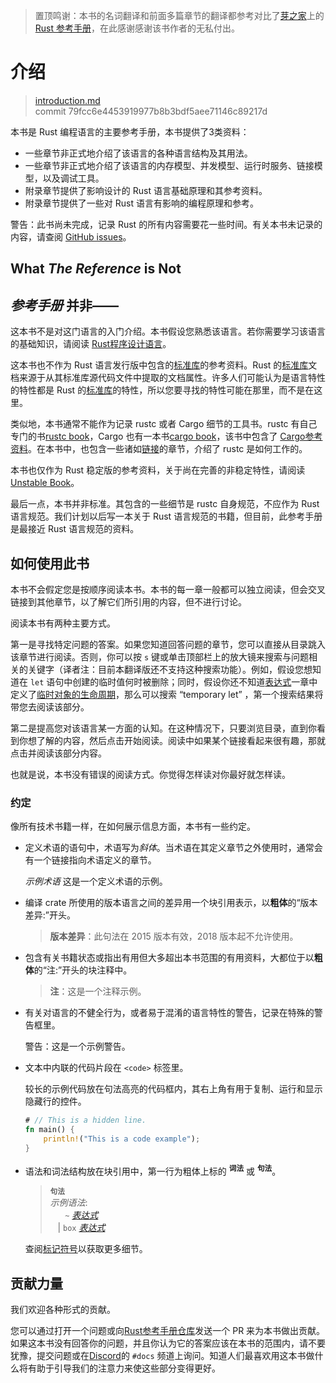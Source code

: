 >置顶鸣谢：本书的名词翻译和前面多篇章节的翻译都参考对比了[芽之家](https://books.budshome.com)上的[Rust 参考手册](https://books.budshome.com/rust-reference/)，在此感谢感谢该书作者的无私付出。

# 介绍

>[introduction.md](https://github.com/rust-lang/reference/blob/master/src/introduction.md)\
>commit 79fcc6e4453919977b8b3bdf5aee71146c89217d

本书是 Rust 编程语言的主要参考手册，本书提供了3类资料：
  - 一些章节非正式地介绍了该语言的各种语言结构及其用法。
  - 一些章节非正式地介绍了该语言的内存模型、并发模型、运行时服务、链接模型，以及调试工具。
  - 附录章节提供了影响设计的 Rust 语言基础原理和其参考资料。
  - 附录章节提供了一些对 Rust 语言有影响的编程原理和参考。

<div class="warning">

警告：此书尚未完成，记录 Rust 的所有内容需要花一些时间。有关本书未记录的内容，请查阅 [GitHub issues]。

</div>

## What *The Reference* is Not
## *参考手册* 并非——

这本书不是对这门语言的入门介绍。本书假设您熟悉该语言。若你需要学习该语言的基础知识，请阅读 [Rust程序设计语言]。

这本书也不作为 Rust 语言发行版中包含的[标准库]的参考资料。Rust 的[标准库]文档来源于从其标准库源代码文件中提取的文档属性。许多人们可能认为是语言特性的特性都是 Rust 的[标准库]的特性，所以您要寻找的特性可能在那里，而不是在这里。

类似地，本书通常不能作为记录 rustc 或者 Cargo 细节的工具书。rustc 有自己专门的书[rustc book]，Cargo 也有一本书[cargo book]，该书中包含了 [Cargo参考资料]。在本书中，也包含一些诸如[链接]的章节，介绍了 rustc 是如何工作的。

本书也仅作为 Rust 稳定版的参考资料，关于尚在完善的非稳定特性，请阅读[Unstable Book]。

最后一点，本书并非标准。其包含的一些细节是 rustc 自身规范，不应作为 Rust 语言规范。我们计划以后写一本关于 Rust 语言规范的书籍，但目前，此参考手册是最接近 Rust 语言规范的资料。

## 如何使用此书

本书不会假定您是按顺序阅读本书。本书的每一章一般都可以独立阅读，但会交叉链接到其他章节，以了解它们所引用的内容，但不进行讨论。

阅读本书有两种主要方式。

第一是寻找特定问题的答案。如果您知道回答问题的章节，您可以直接从目录跳入该章节进行阅读。否则，你可以按 `s` 键或单击顶部栏上的放大镜来搜索与问题相关的关键字（译者注：目前本翻译版还不支持这种搜索功能）。例如，假设您想知道在 `let` 语句中创建的临时值何时被删除；同时，假设你还不知道[表达式]一章中定义了[临时对象的生命周期]，那么可以搜索 “temporary let” ，第一个搜索结果将带您去阅读该部分。

第二是提高您对该语言某一方面的认知。在这种情况下，只要浏览目录，直到你看到你想了解的内容，然后点击开始阅读。阅读中如果某个链接看起来很有趣，那就点击并阅读该部分内容。

也就是说，本书没有错误的阅读方式。你觉得怎样读对你最好就怎样读。

### 约定

像所有技术书籍一样，在如何展示信息方面，本书有一些约定。

* 定义术语的语句中，术语写为*斜体*。当术语在其定义章节之外使用时，通常会有一个链接指向术语定义的章节。

  *示例术语* 这是一个定义术语的示例。

* 编译 crate 所使用的版本语言之间的差异用一个块引用表示，以**粗体**的“版本差异:”开头。

  > **版本差异**：此句法在 2015 版本有效，2018 版本起不允许使用。

* 包含有关书籍状态或指出有用但大多超出本书范围的有用资料，大都位于以**粗体**的“注:”开头的块注释中。
  
  > **注**：这是一个注释示例。

* 有关对语言的不健全行为，或者易于混淆的语言特性的警告，记录在特殊的警告框里。

  <div class="warning">

  警告：这是一个示例警告。

  </div>

* 文本中内联的代码片段在 `<code>` 标签里。

  较长的示例代码放在句法高亮的代码框内，其右上角有用于复制、运行和显示隐藏行的控件。
  
  ```rust
  # // This is a hidden line.
  fn main() {
      println!("This is a code example");
  }
  ```

* 语法和词法结构放在块引用中，第一行为粗体上标的 <sup>**词法**</sup> 或 <sup>**句法**</sup>。

  > **<sup>句法</sup>**\
  > _示例语法_:\
  > &nbsp;&nbsp; &nbsp;&nbsp; `~` [_表达式_]\
  > &nbsp;&nbsp; | `box` [_表达式_]

  查阅[标记符号]以获取更多细节。

## 贡献力量

我们欢迎各种形式的贡献。

您可以通过打开一个问题或向[Rust参考手册仓库]发送一个 PR 来为本书做出贡献。如果这本书没有回答你的问题，并且你认为它的答案应该在本书的范围内，请不要犹豫，提交问题或在[Discord]的 `#docs` 频道上询问。知道人们最喜欢用这本书做什么将有助于引导我们的注意力来使这些部分变得更好。

[Rust程序设计语言]: https://kaisery.github.io/trpl-zh-cn/title-page.html
[github issues]: https://github.com/rust-lang/reference/issues
[标准库]: https://doc.rust-lang.org/std/index.html
[Rust参考手册仓库]: https://github.com/rust-lang/reference/
[Unstable Book]: https://doc.rust-lang.org/nightly/unstable-book/index.html
[_表达式_]: expressions.md
[cargo book]: https://doc.rust-lang.org/cargo/index.html
[Cargo参考资料]: https://doc.rust-lang.org/cargo/reference/index.html
[表达式]: expressions.html
[临时对象的生命周期]: expressions.html#temporaries
[链接]: linkage.html
[rustc book]: https://doc.rust-lang.org/rustc/index.html
[标记符号]: notation.md
[Discord]: https://discord.gg/rust-lang
